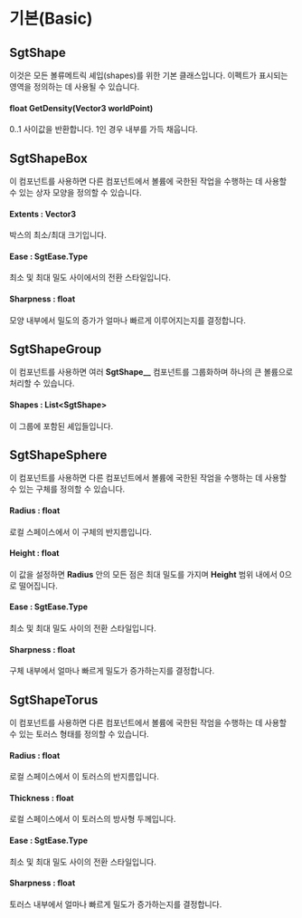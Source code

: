 # 기본(Basic)

## SgtShape

이것은 모든 볼류메트릭 셰입(shapes)를 위한 기본 클래스입니다. 이펙트가 표시되는 영역을 정의하는 데 사용될 수 있습니다.

#### float GetDensity(Vector3 worldPoint)

0..1 사이값을 반환합니다. 1인 경우 내부를 가득 채웁니다.

## SgtShapeBox

이 컴포넌트를 사용하면 다른 컴포넌트에서 볼륨에 국한된 작업을 수행하는 데 사용할 수 있는 상자 모양을 정의할 수 있습니다.

#### Extents : Vector3

박스의 최소/최대 크기입니다.

#### Ease : SgtEase.Type

최소 및 최대 밀도 사이에서의 전환 스타일입니다.

#### Sharpness : float

모양 내부에서 밀도의 증가가 얼마나 빠르게 이루어지는지를 결정합니다.

## SgtShapeGroup

이 컴포넌트를 사용하면 여러 **SgtShape__** 컴포넌트를 그룹화하며 하나의 큰 볼륨으로 처리할 수 있습니다.

#### Shapes : List\<SgtShape>

이 그룹에 포함된 셰입들입니다.

## SgtShapeSphere

이 컴포넌트를 사용하면 다른 컴포넌트에서 볼륨에 국한된 작엄을 수행하는 데 사용할 수 있는 구체를 정의할 수 있습니다.

#### Radius : float

로컬 스페이스에서 이 구체의 반지름입니다.

#### Height : float

이 값을 설정하면 **Radius** 안의 모든 점은 최대 밀도를 가지며 **Height** 범위 내에서 0으로 떨어집니다.

#### Ease : SgtEase.Type

최소 및 최대 밀도 사이의 전환 스타일입니다.

#### Sharpness : float

구체 내부에서 얼마나 빠르게 밀도가 증가하는지를 결정합니다.

## SgtShapeTorus

이 컴포넌트를 사용하면 다른 컴포넌트에서 볼륨에 국한된 작엄을 수행하는 데 사용할 수 있는 토러스 형태를 정의할 수 있습니다.

#### Radius : float

로컬 스페이스에서 이 토러스의 반지름입니다.

#### Thickness : float

로컬 스페이스에서 이 토러스의 방사형 두께입니다.

#### Ease : SgtEase.Type

최소 및 최대 밀도 사이의 전환 스타일입니다.

#### Sharpness : float

토러스 내부에서 얼마나 빠르게 밀도가 증가하는지를 결정합니다.

